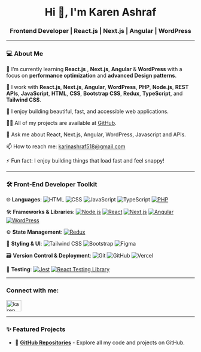 <h1 align="center">Hi 👋, I'm Karen Ashraf</h1>
<h3 align="center"> Frontend Developer | React.js | Next.js | Angular | WordPress </h3>

---

### 💻 About Me

🌱 I’m currently learning **React.js** , **Next.js**, **Angular** & **WordPress** with a focus on **performance optimization** and **advanced Design patterns**.

💼 I work with **React.js**, **Next.js**, **Angular**, **WordPress**, **PHP**, **Node.js**, **REST APIs**, **JavaScript**, **HTML**, **CSS**, **Bootstrap CSS**, **Redux**, **TypeScript**, and **Tailwind CSS**.

🧠 I enjoy building beautiful, fast, and accessible web applications.

👨‍💻 All of my projects are available at [GitHub](https://github.com/KarenAshraf374).

💬 Ask me about React, Next.js, Angular, WordPress, Javascript and APIs.

📫 How to reach me: karinashraf518@gmail.com

⚡ Fun fact: I enjoy building things that load fast and feel snappy!

---

### 🛠️ Front-End Developer Toolkit

🌐 **Languages**:
![HTML](https://img.shields.io/badge/-HTML5-E34F26?style=flat-square&logo=html5&logoColor=white)
![CSS](https://img.shields.io/badge/-CSS3-1572B6?style=flat-square&logo=css3)
![JavaScript](https://img.shields.io/badge/-JavaScript-F7DF1E?style=flat-square&logo=javascript&logoColor=black)
![TypeScript](https://img.shields.io/badge/-TypeScript-3178C6?style=flat-square&logo=typescript&logoColor=white)
[![PHP](https://img.shields.io/badge/-PHP-777BB4?style=flat-square&logo=php&logoColor=white)](https://www.php.net/)

🛠️ **Frameworks & Libraries**:
[![Node.js](https://img.shields.io/badge/-Node.js-339933?style=flat-square&logo=node.js&logoColor=white)](https://nodejs.org/)
[![React](https://img.shields.io/badge/-React-61DAFB?style=flat-square&logo=react&logoColor=white)](https://reactjs.org/)
[![Next.js](https://img.shields.io/badge/-Next.js-000000?style=flat-square&logo=next.js&logoColor=white)](https://nextjs.org/)
[![Angular](https://img.shields.io/badge/-Angular-DD0031?style=flat-square&logo=angular&logoColor=white)](https://angular.io/)
[![WordPress](https://img.shields.io/badge/-WordPress-21759B?style=flat-square&logo=wordpress&logoColor=white)](https://wordpress.org/)

⚙️ **State Management**: 
[![Redux](https://img.shields.io/badge/-Redux-764ABC?style=flat-square&logo=redux&logoColor=white)](https://redux.js.org/)


🎨 **Styling & UI**:
![Tailwind CSS](https://img.shields.io/badge/-TailwindCSS-38B2AC?style=flat-square&logo=tailwind-css&logoColor=white)
![Bootstrap](https://img.shields.io/badge/-Bootstrap-563D7C?style=flat-square&logo=bootstrap&logoColor=white)
![Figma](https://img.shields.io/badge/-Figma-F24E1E?style=flat-square&logo=figma&logoColor=white)

🗃️ **Version Control & Deployment**:
![Git](https://img.shields.io/badge/-Git-F05032?style=flat-square&logo=git&logoColor=white)
![GitHub](https://img.shields.io/badge/-GitHub-181717?style=flat-square&logo=github)
![Vercel](https://img.shields.io/badge/-Vercel-000000?style=flat-square&logo=vercel&logoColor=white)

🧪 **Testing**:
[![Jest](https://img.shields.io/badge/Jest-C21325?style=flat&logo=jest&logoColor=white)](https://jestjs.io)
[![React Testing Library](https://img.shields.io/badge/Testing%20Library-FF4154?style=flat&logo=testing-library&logoColor=white)](https://testing-library.com/docs/react-testing-library/intro/)

---

<h3 align="left">Connect with me:</h3>
<p align="left">
<a href="https://www.linkedin.com/in/karen-a-b671bb285/" target="blank"><img align="center" src="https://raw.githubusercontent.com/rahuldkjain/github-profile-readme-generator/master/src/images/icons/Social/linked-in-alt.svg" alt="karen ashraf" height="30" width="40" /></a>
</p>

---

### ✨ Featured Projects
* 🔗 [**GitHub Repositories**](https://github.com/KarenAshraf374) - Explore all my code and projects on GitHub.
